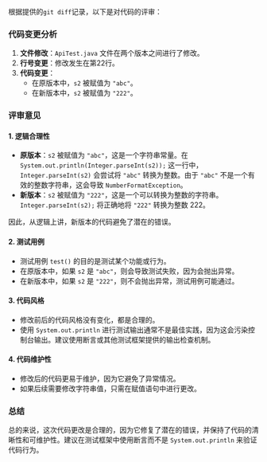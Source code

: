根据提供的`git diff`记录，以下是对代码的评审：

### 代码变更分析
1. **文件修改**：`ApiTest.java` 文件在两个版本之间进行了修改。
2. **行号变更**：修改发生在第22行。
3. **代码变更**：
   - 在原版本中，`s2` 被赋值为 `"abc"`。
   - 在新版本中，`s2` 被赋值为 `"222"`。

### 评审意见

#### 1. 逻辑合理性
- **原版本**：`s2` 被赋值为 `"abc"`，这是一个字符串常量。在 `System.out.println(Integer.parseInt(s2));` 这一行中，`Integer.parseInt(s2)` 会尝试将 `"abc"` 转换为整数。由于 `"abc"` 不是一个有效的整数字符串，这会导致 `NumberFormatException`。
- **新版本**：`s2` 被赋值为 `"222"`，这是一个可以转换为整数的字符串。`Integer.parseInt(s2);` 将正确地将 `"222"` 转换为整数 222。

因此，从逻辑上讲，新版本的代码避免了潜在的错误。

#### 2. 测试用例
- 测试用例 `test()` 的目的是测试某个功能或行为。
- 在原版本中，如果 `s2` 是 `"abc"`，则会导致测试失败，因为会抛出异常。
- 在新版本中，如果 `s2` 是 `"222"`，则不会抛出异常，测试用例可能通过。

#### 3. 代码风格
- 修改前后的代码风格没有变化，都是合理的。
- 使用 `System.out.println` 进行测试输出通常不是最佳实践，因为这会污染控制台输出。建议使用断言或其他测试框架提供的输出检查机制。

#### 4. 代码维护性
- 修改后的代码更易于维护，因为它避免了异常情况。
- 如果后续需要修改字符串值，只需在赋值语句中进行更改。

### 总结
总的来说，这次代码更改是合理的，因为它修复了潜在的错误，并保持了代码的清晰性和可维护性。建议在测试框架中使用断言而不是 `System.out.println` 来验证代码行为。